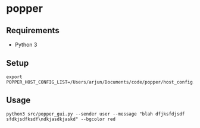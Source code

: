 # popper

## Requirements
* Python 3

## Setup
```
export POPPER_HOST_CONFIG_LIST=/Users/arjun/Documents/code/popper/host_config.json
```
 
## Usage
```
python3 src/popper_gui.py --sender user --message "blah dfjksfdjsdf sfdkjsdfksdf\ndkjasdkjaskd" --bgcolor red
```
